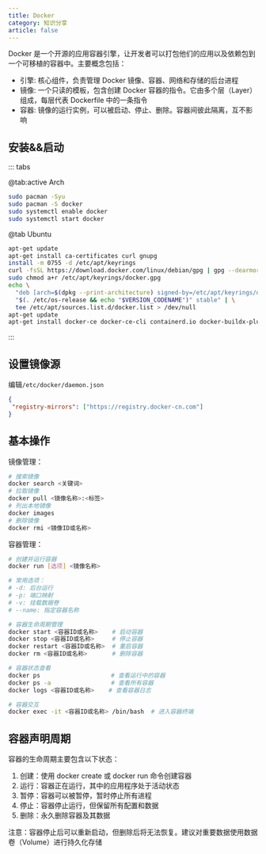 ```yaml
---
title: Docker
category: 知识分享
article: false
---
```


Docker 是一个开源的应用容器引擎，让开发者可以打包他们的应用以及依赖包到一个可移植的容器中。主要概念包括：

+ 引擎: 核心组件，负责管理 Docker 镜像、容器、网络和存储的后台进程
+ 镜像: 一个只读的模板，包含创建 Docker 容器的指令。它由多个层（Layer）组成，每层代表 Dockerfile 中的一条指令
+ 容器: 镜像的运行实例，可以被启动、停止、删除。容器间彼此隔离，互不影响

## 安装&&启动

::: tabs

@tab:active Arch

```sh
sudo pacman -Syu
sudo pacman -S docker
sudo systemctl enable docker
sudo systemctl start docker
```

@tab Ubuntu

```sh
apt-get update
apt-get install ca-certificates curl gnupg
install -m 0755 -d /etc/apt/keyrings
curl -fsSL https://download.docker.com/linux/debian/gpg | gpg --dearmor -o /etc/apt/keyrings/docker.gpg
sudo chmod a+r /etc/apt/keyrings/docker.gpg
echo \
  "deb [arch=$(dpkg --print-architecture) signed-by=/etc/apt/keyrings/docker.gpg] https://mirrors.tuna.tsinghua.edu.cn/docker-ce/linux/debian \
  "$(. /etc/os-release && echo "$VERSION_CODENAME")" stable" | \
  tee /etc/apt/sources.list.d/docker.list > /dev/null
apt-get update
apt-get install docker-ce docker-ce-cli containerd.io docker-buildx-plugin docker-compose-plugin
```

:::

## 设置镜像源

编辑`/etc/docker/daemon.json`

```json
{
 "registry-mirrors": ["https://registry.docker-cn.com"]
}
```

## 基本操作
  
镜像管理：

```sh
# 搜索镜像
docker search <关键词>
# 拉取镜像
docker pull <镜像名称>:<标签>
# 列出本地镜像
docker images
# 删除镜像
docker rmi <镜像ID或名称>
```

容器管理：

```sh
# 创建并运行容器
docker run [选项] <镜像名称>

# 常用选项：
# -d: 后台运行
# -p: 端口映射
# -v: 挂载数据卷
# --name: 指定容器名称

# 容器生命周期管理
docker start <容器ID或名称>    # 启动容器
docker stop <容器ID或名称>     # 停止容器
docker restart <容器ID或名称>  # 重启容器
docker rm <容器ID或名称>       # 删除容器

# 容器状态查看
docker ps                    # 查看运行中的容器
docker ps -a                 # 查看所有容器
docker logs <容器ID或名称>    # 查看容器日志

# 容器交互
docker exec -it <容器ID或名称> /bin/bash  # 进入容器终端
```

## 容器声明周期


容器的生命周期主要包含以下状态：

1. 创建：使用 docker create 或 docker run 命令创建容器
2. 运行：容器正在运行，其中的应用程序处于活动状态
3. 暂停：容器可以被暂停，暂时停止所有进程
4. 停止：容器停止运行，但保留所有配置和数据
5. 删除：永久删除容器及其数据

注意：容器停止后可以重新启动，但删除后将无法恢复。建议对重要数据使用数据卷（Volume）进行持久化存储
